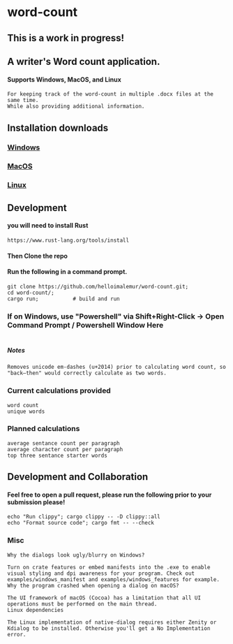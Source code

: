 # word-count

## This is a work in progress!

## A writer's Word count application.
#### Supports Windows, MacOS, and Linux
    For keeping track of the word-count in multiple .docx files at the same time.
    While also providing additional information.

## Installation downloads
### [Windows](https://github.com/helloimalemur/word-count/releases/tag/windows)
### [MacOS](https://github.com/helloimalemur/word-count/releases/tag/macos)
### [Linux](https://github.com/helloimalemur/word-count/releases/tag/linux)


## Development
#### you will need to install Rust
    https://www.rust-lang.org/tools/install
#### Then Clone the repo
#### Run the following in a command prompt.
    git clone https://github.com/helloimalemur/word-count.git;
    cd word-count/;
    cargo run;           # build and run
### If on Windows, use "Powershell" via Shift+Right-Click -> Open Command Prompt / Powershell Window Here

#

##### Notes
    Removes unicode em-dashes (u+2014) prior to calculating word count, so "back—then" would correctly calculate as two words.

### Current calculations provided
    word count
    unique words

### Planned calculations
    average sentance count per paragraph
    average character count per paragraph
    top three sentance starter words


## Development and Collaboration
#### Feel free to open a pull request, please run the following prior to your submission please!
    echo "Run clippy"; cargo clippy -- -D clippy::all
    echo "Format source code"; cargo fmt -- --check

### Misc
    Why the dialogs look ugly/blurry on Windows?
    
    Turn on crate features or embed manifests into the .exe to enable visual styling and dpi awareness for your program. Check out examples/windows_manifest and examples/windows_features for example.
    Why the program crashed when opening a dialog on macOS?
    
    The UI framework of macOS (Cocoa) has a limitation that all UI operations must be performed on the main thread.
    Linux dependencies
    
    The Linux implementation of native-dialog requires either Zenity or Kdialog to be installed. Otherwise you'll get a No Implementation error.
